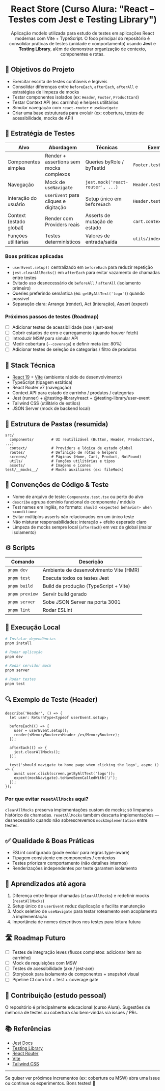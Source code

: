 <div align="center">

# React Store (Curso Alura: "React – Testes com Jest e Testing Library")

Aplicação modelo utilizada para estudo de testes em aplicações React modernas com Vite + TypeScript. O foco principal do repositório é consolidar práticas de testes (unidade e comportamento) usando **Jest** e **Testing Library**, além de demonstrar organização de contexto, componentes e rotas.

</div>

## 🎯 Objetivos do Projeto

- Exercitar escrita de testes confiáveis e legíveis
- Consolidar diferenças entre `beforeEach`, `afterEach`, `afterAll` e estratégias de limpeza de mocks
- Testar componentes isolados (ex: `Header`, `Footer`, `ProductCard`)
- Testar Context API (ex: carrinho) e helpers utilitários
- Simular navegação com `react-router` e `useNavigate`
- Criar uma base estruturada para evoluir (ex: cobertura, testes de acessibilidade, mocks de API)

## 🧪 Estratégia de Testes

| Alvo | Abordagem | Técnicas | Exemplos |
|------|-----------|----------|----------|
| Componentes simples | Render + assertions sem mocks complexos | Queries byRole / byTestId | `Footer.test.tsx` |
| Navegação | Mock de `useNavigate` | `jest.mock('react-router', ...)` | `Header.test.tsx` |
| Interação do usuário | `userEvent` para cliques e digitação | Setup único em `beforeEach` | `Header.test.tsx` |
| Context (estado global) | Render com Providers reais | Asserts de mutação de estado | `cart.context.test.tsx` |
| Funções utilitárias | Testes determinísticos | Valores de entrada/saída | `utils/index.test.ts` |

### Boas práticas aplicadas

- `userEvent.setup()` centralizado em `beforeEach` para reduzir repetição
- `jest.clearAllMocks()` em `afterEach` para evitar vazamento de chamadas entre testes
- Evitado uso desnecessário de `beforeAll` / `afterAll` (isolamento primeiro)
- Queries preferindo semântica (ex: `getByAltText('logo')`) quando possível
- Separação clara: Arrange (render), Act (interação), Assert (expect)

### Próximos passos de testes (Roadmap)

- [ ] Adicionar testes de acessibilidade (axe / jest-axe)
- [ ] Cobrir estados de erro e carregamento (quando houver fetch)
- [ ] Introduzir MSW para simular API
- [ ] Medir cobertura (`--coverage`) e definir meta (ex: 80%)
- [ ] Adicionar testes de seleção de categorias / filtro de produtos

## 🧩 Stack Técnica

- [React 19](https://react.dev/) + [Vite](https://vitejs.dev/) (ambiente rápido de desenvolvimento)
- TypeScript (tipagem estática)
- React Router v7 (navegação)
- Context API para estado de carrinho / produtos / categorias
- Jest (runner) + @testing-library/react + @testing-library/user-event
- Tailwind CSS (utilitário de estilos)
- JSON Server (mock de backend local)

## 📂 Estrutura de Pastas (resumida)

```
src/
  components/        # UI reutilizável (Button, Header, ProductCard, ...)
  context/           # Providers e lógica de estado global
  routes/            # Definição de rotas e helpers
  screens/           # Páginas (Home, Cart, Product, NotFound)
  utils/             # Funções utilitárias e tipos
  assets/            # Imagens e ícones
test/__mocks__/      # Mocks auxiliares (ex: fileMock)
```

## 📜 Convenções de Código & Teste

- Nome de arquivo de teste: `Componente.test.tsx` ou perto do alvo
- `describe` agrupa domínio funcional do componente / módulo
- Test names em inglês, no formato: `should <expected behavior> when <condition>`
- Evitar múltiplos asserts não relacionados em um único teste
- Não misturar responsabilidades: interação + efeito esperado claro
- Limpeza de mocks sempre local (`afterEach`) em vez de global (maior isolamento)

## ⚙️ Scripts

| Comando | Descrição |
|---------|-----------|
| `pnpm dev` | Ambiente de desenvolvimento Vite (HMR) |
| `pnpm test` | Executa todos os testes Jest |
| `pnpm build` | Build de produção (TypeScript + Vite) |
| `pnpm preview` | Servir build gerado |
| `pnpm server` | Sobe JSON Server na porta 3001 |
| `pnpm lint` | Rodar ESLint |

## 🚀 Execução Local

```bash
# Instalar dependências
pnpm install

# Rodar aplicação
pnpm dev

# Rodar servidor mock
pnpm server

# Rodar testes
pnpm test
```

## 🔍 Exemplo de Teste (Header)

```tsx
describe('Header', () => {
  let user: ReturnType<typeof userEvent.setup>;

  beforeEach(() => {
    user = userEvent.setup();
    render(<MemoryRouter><Header /></MemoryRouter>);
  });

  afterEach(() => {
    jest.clearAllMocks();
  });

  test('should navigate to home page when clicking the logo', async () => {
    await user.click(screen.getByAltText('logo'));
    expect(mockNavigate).toHaveBeenCalledWith('/');
  });
});
```

### Por que evitar `resetAllMocks` aqui?
`clearAllMocks` preserva implementações custom de mocks; só limpamos histórico de chamadas. `resetAllMocks` também descarta implementações — desnecessário quando não sobrescrevemos `mockImplementation` entre testes.

## ✅ Qualidade & Boas Práticas

- ESLint configurado (pode evoluir para regras type-aware)
- Tipagem consistente em componentes / contextos
- Testes priorizam comportamento (não detalhes internos)
- Renderizações independentes por teste garantem isolamento

## 📌 Aprendizados até agora

1. Diferença entre limpar chamadas (`clearAllMocks`) e redefinir mocks (`resetAllMocks`)
2. Setup único de `userEvent` reduz duplicação e facilita manutenção
3. Mock seletivo de `useNavigate` para testar roteamento sem acoplamento à implementação
4. Importância de nomes descritivos nos testes para leitura futura

## 🛣️ Roadmap Futuro

- [ ] Testes de integração leves (fluxos completos: adicionar item ao carrinho)
- [ ] Mock de requisições com MSW
- [ ] Testes de acessibilidade (axe / jest-axe)
- [ ] Storybook para isolamento de componentes + snapshot visual
- [ ] Pipeline CI com lint + test + coverage gate

## 🤝 Contribuição (estudo pessoal)

O repositório é principalmente educacional (curso Alura). Sugestões de melhoria de testes ou cobertura são bem-vindas via issues / PRs.

## 📚 Referências

- [Jest Docs](https://jestjs.io/)
- [Testing Library](https://testing-library.com/docs/)
- [React Router](https://reactrouter.com/)
- [Vite](https://vitejs.dev/)
- [Tailwind CSS](https://tailwindcss.com/)

---

Se quiser ver próximos incrementos (ex: cobertura ou MSW) abra uma issue ou continue os experimentos. Bons testes! 🧪
